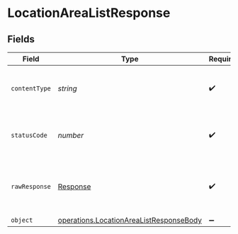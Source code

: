 # LocationAreaListResponse


## Fields

| Field                                                                                              | Type                                                                                               | Required                                                                                           | Description                                                                                        |
| -------------------------------------------------------------------------------------------------- | -------------------------------------------------------------------------------------------------- | -------------------------------------------------------------------------------------------------- | -------------------------------------------------------------------------------------------------- |
| `contentType`                                                                                      | *string*                                                                                           | :heavy_check_mark:                                                                                 | HTTP response content type for this operation                                                      |
| `statusCode`                                                                                       | *number*                                                                                           | :heavy_check_mark:                                                                                 | HTTP response status code for this operation                                                       |
| `rawResponse`                                                                                      | [Response](https://developer.mozilla.org/en-US/docs/Web/API/Response)                              | :heavy_check_mark:                                                                                 | Raw HTTP response; suitable for custom response parsing                                            |
| `object`                                                                                           | [operations.LocationAreaListResponseBody](../../models/operations/locationarealistresponsebody.md) | :heavy_minus_sign:                                                                                 | OK                                                                                                 |